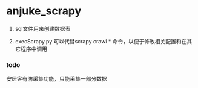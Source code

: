 # anjuke_scrapy

1. sql文件用来创建数据表

2. execScrapy.py 可以代替scrapy crawl * 命令，以便于修改相关配置和在其它程序中调用

### todo

安居客有防采集功能，只能采集一部分数据
